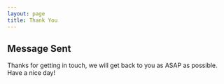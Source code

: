 ```yaml
---
layout: page
title: Thank You
---
```

## Message Sent
Thanks for getting in touch,
we will get back to you as ASAP as possible.
Have a nice day!
